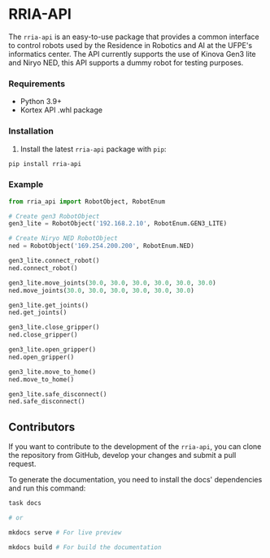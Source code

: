 # RRIA-API

The `rria-api` is an easy-to-use package that provides a common interface to control robots used by the 
Residence in Robotics and AI at the UFPE's informatics center.
The API currently supports the use of Kinova Gen3 lite and Niryo NED, 
this API supports a dummy robot for testing purposes.

### **Requirements**

- Python 3.9+
- Kortex API .whl package

### **Installation**
1. Install the latest `rria-api` package with `pip`:

```bash
pip install rria-api
```

### **Example**

```python
from rria_api import RobotObject, RobotEnum

# Create gen3 RobotObject
gen3_lite = RobotObject('192.168.2.10', RobotEnum.GEN3_LITE)

# Create Niryo NED RobotObject
ned = RobotObject('169.254.200.200', RobotEnum.NED)

gen3_lite.connect_robot()
ned.connect_robot()

gen3_lite.move_joints(30.0, 30.0, 30.0, 30.0, 30.0, 30.0)
ned.move_joints(30.0, 30.0, 30.0, 30.0, 30.0, 30.0)

gen3_lite.get_joints()
ned.get_joints()

gen3_lite.close_gripper()
ned.close_gripper()

gen3_lite.open_gripper()
ned.open_gripper()

gen3_lite.move_to_home()
ned.move_to_home()

gen3_lite.safe_disconnect()
ned.safe_disconnect()

```

## Contributors
If you want to contribute to the development of the `rria-api`, you can clone the repository from GitHub, 
develop your changes and submit a pull request.

To generate the documentation, you need to install the docs' dependencies and run this command:

```bash
task docs

# or

mkdocs serve # For live preview

mkdocs build # For build the documentation

```